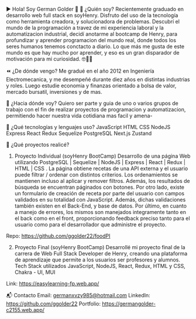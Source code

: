 ▶️ Hola! Soy German Golder 🙂
👋 ¿Quién soy?
Recientemente graduado en desarrollo web full stack en soyHenry. Disfruto del uso de la tecnología como herramienta creadora, y solucionadora de problemas. Descubrí el mundo de la programación a travez de mi experiencia laboral y la automatizacion industrial, decidí anotarme al bootcamp de Henry, para profundizar y aprender programacion del mundo real, donde todos los seres humanos tenemos conctacto a diario. 
Lo que más me gusta de este mundo es que hay mucho por aprender, y eso es un gran disparador de motivación para mi curiosidad. 🤓🧠🚀

⏪ ¿De dónde vengo?
Me gradué en el año 2012 en Ingeniería Electromecanica, y me desempeñé durante diez años en distintas industrias y roles. Luego estudie economia y finanzas orientado a bolsa de valor, mercado bursatil, inversiones y de mas.

🔭 ¿Hacia dónde voy?
Quiero ser parte y guia de uno o varios grupos de trabajo con el fin de realizar proyectos de programacion y automatizacion, permitiendo hacer nuestra vida cotidiana mas facil y amena- 

🧰 ¿Qué tecnologías y lenguajes uso?
JavaScript
HTML
CSS
NodeJS
Express
React
Redux
Sequelize
PostgreSQL
Next.js
Zustand

📂 ¿Qué proyectos realicé?
1. Proyecto Individual (soyHenry BootCamp)
Desarrollo de una página Web utilizando PostgreSQL | Sequelize | NodeJS | Express | React | Redux | HTML | CSS . La página obtiene recetas de una API externa y el usuario puede filtrar / ordenar con distintos criterios. 
Los ordenamientos se mantienen incluso al aplicar y remover filtros. Además, los resultados de búsqueda se encuentran páginados con botones. Por otro lado, existe un formulario de creación de receta por parte del usuario con campos validados en su totalidad con JavaScript. Además, dichas validaciones también existen en el Back-End, y base de datos. Por último, en cuanto a manejo de errores, los mismos son manejados integramente tanto en el back como en el front, proporcionando feedback preciso tanto para el usuario como para el desarrollador que administre el proyecto.

Repo: https://github.com/ggolder22/foodPI

2. Proyecto Final (soyHenry BootCamp)
Desarrollé mi proyecto final de la carrera de Web Full Stack Developer de Henry, creando una plataforma de aprendizaje que permite a los usuarios ser profesores y alumnos. Tech Stack utilizados JavaScript, NodeJS, React, Redux, HTML y CSS, Chakra - UI, MUI 


Link: https://easylearning-fp.web.app/

📬 Contacto
Email: germanxvzy985@hotmail.com
LinkedIn: https://github.com/ggolder22
Portfolio: https://germangolder-c2155.web.app/
